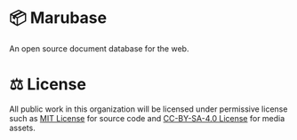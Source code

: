 # 📦 Marubase

An open source document database for the web.

# ⚖️ License

All public work in this organization will be licensed under permissive license such as [MIT License](https://github.com/marubase/marubase/blob/main/LICENSE) for source code and [CC-BY-SA-4.0 License](https://github.com/marubase/media/blob/main/LICENSE) for media assets.
